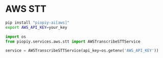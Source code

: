 # AWS STT

```bash
pip install "piopiy-ai[aws]"
export AWS_API_KEY=your_key
```

```python
import os
from piopiy.services.aws.stt import AWSTranscribeSTTService

service = AWSTranscribeSTTService(api_key=os.getenv('AWS_API_KEY'))
```
